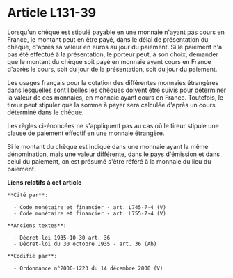 # Article L131-39

Lorsqu'un chèque est stipulé payable en une monnaie n'ayant pas cours en France, le montant peut en être payé, dans le délai
de présentation du chèque, d'après sa valeur en euros au jour du paiement. Si le paiement n'a pas été effectué à la
présentation, le porteur peut, à son choix, demander que le montant du chèque soit payé en monnaie ayant cours en France
d'après le cours, soit du jour de la présentation, soit du jour du paiement.

Les usages français pour la cotation des différentes monnaies étrangères dans lesquelles sont libellés les chèques doivent
être suivis pour déterminer la valeur de ces monnaies, en monnaie ayant cours en France. Toutefois, le tireur peut stipuler
que la somme à payer sera calculée d'après un cours déterminé dans le chèque.

Les règles ci-énoncées ne s'appliquent pas au cas où le tireur stipule une clause de paiement effectif en une monnaie
étrangère.

Si le montant du chèque est indiqué dans une monnaie ayant la même dénomination, mais une valeur différente, dans le pays
d'émission et dans celui du paiement, on est présumé s'être référé à la monnaie du lieu du paiement.

**Liens relatifs à cet article**

	**Cité par**:

	  - Code monétaire et financier - art. L745-7-4 (V)
	  - Code monétaire et financier - art. L755-7-4 (V)

	**Anciens textes**:

	  - Décret-loi 1935-10-30 art. 36
	  - Décret-loi du 30 octobre 1935 - art. 36 (Ab)

	**Codifié par**:

	  - Ordonnance n°2000-1223 du 14 décembre 2000 (V)
